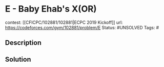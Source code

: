 # E - Baby Ehab's X(OR)

contest: [[CFICPC/102881/102881|ECPC 2019 Kickoff]]
url: https://codeforces.com/gym/102881/problem/E
Status: #UNSOLVED
Tags: #

## Description

## Solution

